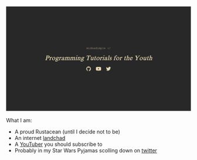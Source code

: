 ![Banner](youtube-banner.png)

What I am:  
* A proud Rustacean (until I decide not to be)
* An internet [landchad](https://midnadimple.com)
* A [YouTuber](https://youtube.com/@midnadimple) you should subscribe to
* Probably in my Star Wars Pyjamas scolling down on [twitter](https://twitter.com/midnadimple)
